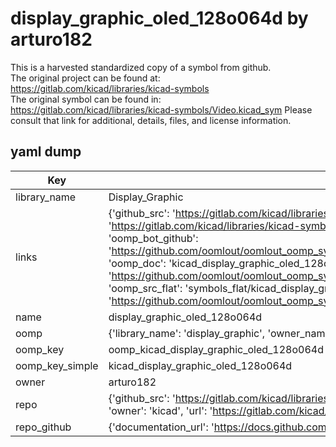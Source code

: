 # display_graphic_oled_128o064d by arturo182  
This is a harvested standardized copy of a symbol from github.  
The original project can be found at:  
https://gitlab.com/kicad/libraries/kicad-symbols  
The original symbol can be found in:
https://gitlab.com/kicad/libraries/kicad-symbols/Video.kicad_sym
Please consult that link for additional, details, files, and license information.  
## yaml dump  
| Key | Value |  
| --- | --- |  
| library_name | Display_Graphic |  
| links | {'github_src': 'https://gitlab.com/kicad/libraries/kicad-symbols/Video.kicad_sym', 'github_src_repo': 'https://gitlab.com/kicad/libraries/kicad-symbols', 'oomp_bot': 'kicad_display_graphic_oled_128o064d/working', 'oomp_bot_github': 'https://github.com/oomlout/oomlout_oomp_symbol_bot/tree/main/kicad_display_graphic_oled_128o064d/working', 'oomp_doc': 'kicad_display_graphic_oled_128o064d/working', 'oomp_doc_github': 'https://github.com/oomlout/oomlout_oomp_symbol_doc/tree/main/kicad_display_graphic_oled_128o064d/working', 'oomp_src_flat': 'symbols_flat/kicad_display_graphic_oled_128o064d/working', 'oomp_src_flat_github': 'https://github.com/oomlout/oomlout_oomp_symbol_src/tree/main/kicad_display_graphic_oled_128o064d/working'} |  
| name | display_graphic_oled_128o064d |  
| oomp | {'library_name': 'display_graphic', 'owner_name': 'kicad', 'symbol_name': 'display_graphic_oled_128o064d'} |  
| oomp_key | oomp_kicad_display_graphic_oled_128o064d |  
| oomp_key_simple | kicad_display_graphic_oled_128o064d |  
| owner | arturo182 |  
| repo | {'github_src': 'https://gitlab.com/kicad/libraries/kicad-symbols/Video.kicad_sym', 'name': 'libraries/kicad-symbols', 'owner': 'kicad', 'url': 'https://gitlab.com/kicad/libraries/kicad-symbols'} |  
| repo_github | {'documentation_url': 'https://docs.github.com/rest/repos/repos#get-a-repository', 'message': 'Not Found'} |  

